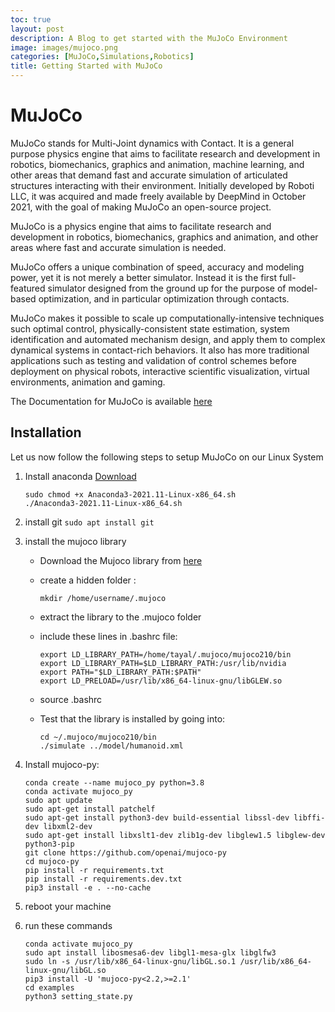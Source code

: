 ```yaml
---
toc: true
layout: post
description: A Blog to get started with the MuJoCo Environment
image: images/mujoco.png
categories: [MuJoCo,Simulations,Robotics]
title: Getting Started with MuJoCo
---
```

# MuJoCo

MuJoCo stands for Multi-Joint dynamics with Contact. It is a general purpose physics engine that aims to facilitate research and development in robotics, biomechanics, graphics and animation, machine learning, and other areas that demand fast and accurate simulation of articulated structures interacting with their environment. Initially developed by Roboti LLC, it was acquired and made freely available by DeepMind in October 2021, with the goal of making MuJoCo an open-source project.


MuJoCo is a physics engine that aims to facilitate research and development in robotics, biomechanics, graphics and animation, and other areas where fast and accurate simulation is needed.

MuJoCo offers a unique combination of speed, accuracy and modeling power, yet it is not merely a better simulator. Instead it is the first full-featured simulator designed from the ground up for the purpose of model-based optimization, and in particular optimization through contacts.

MuJoCo makes it possible to scale up computationally-intensive techniques such optimal control, physically-consistent state estimation, system identification and automated mechanism design, and apply them to complex dynamical systems in contact-rich behaviors. It also has more traditional applications such as testing and validation of control schemes before deployment on physical robots, interactive scientific visualization, virtual environments, animation and gaming.

The Documentation for MuJoCo is available [here](https://mujoco.readthedocs.io/en/latest/overview.html)

## Installation
Let us now follow the following steps to setup MuJoCo on our Linux System

1. Install anaconda
	[Download](https://repo.anaconda.com/archive/Anaconda3-2021.11-Linux-x86_64.sh)
	
	```
	sudo chmod +x Anaconda3-2021.11-Linux-x86_64.sh
	./Anaconda3-2021.11-Linux-x86_64.sh
	```

2. install git
	```sudo apt install git```

3. install the mujoco library

	- Download the Mujoco library from [here](https://mujoco.org/download/mujoco210-linux-x86_64.tar.gz)
	- create a hidden folder :
		```
		mkdir /home/username/.mujoco
		```
	- extract the library to the .mujoco folder
	- include these lines in  .bashrc file:
		```
		export LD_LIBRARY_PATH=/home/tayal/.mujoco/mujoco210/bin
		export LD_LIBRARY_PATH=$LD_LIBRARY_PATH:/usr/lib/nvidia
		export PATH="$LD_LIBRARY_PATH:$PATH"
		export LD_PRELOAD=/usr/lib/x86_64-linux-gnu/libGLEW.so
		```

	- source .bashrc

	- Test that the library is installed by going into:
		```
		cd ~/.mujoco/mujoco210/bin
		./simulate ../model/humanoid.xml
		```


4. Install mujoco-py:
	```
	conda create --name mujoco_py python=3.8
	conda activate mujoco_py
	sudo apt update
	sudo apt-get install patchelf
	sudo apt-get install python3-dev build-essential libssl-dev libffi-dev libxml2-dev  
	sudo apt-get install libxslt1-dev zlib1g-dev libglew1.5 libglew-dev python3-pip
	git clone https://github.com/openai/mujoco-py
	cd mujoco-py
	pip install -r requirements.txt
	pip install -r requirements.dev.txt
	pip3 install -e . --no-cache
	```

5. reboot your machine

6. run these commands
	```
	conda activate mujoco_py
	sudo apt install libosmesa6-dev libgl1-mesa-glx libglfw3
	sudo ln -s /usr/lib/x86_64-linux-gnu/libGL.so.1 /usr/lib/x86_64-linux-gnu/libGL.so
	pip3 install -U 'mujoco-py<2.2,>=2.1'
	cd examples
	python3 setting_state.py
	```

